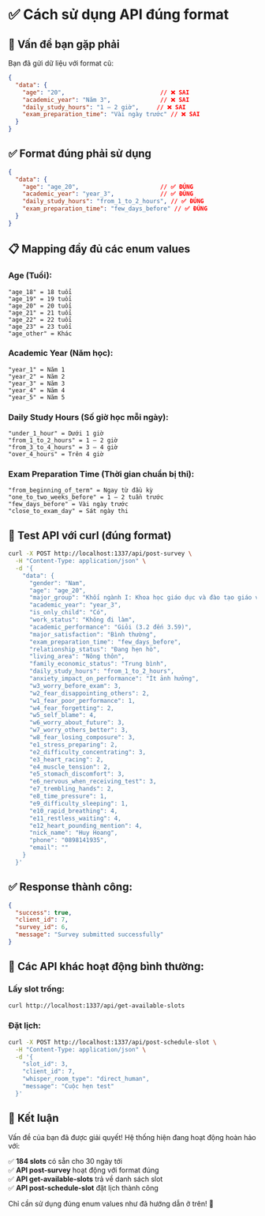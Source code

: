 # ✅ Cách sử dụng API đúng format

## 🎯 Vấn đề bạn gặp phải

Bạn đã gửi dữ liệu với format cũ:
```json
{
  "data": {
    "age": "20",                           // ❌ SAI
    "academic_year": "Năm 3",              // ❌ SAI  
    "daily_study_hours": "1 – 2 giờ",     // ❌ SAI
    "exam_preparation_time": "Vài ngày trước" // ❌ SAI
  }
}
```

## ✅ Format đúng phải sử dụng

```json
{
  "data": {
    "age": "age_20",                       // ✅ ĐÚNG
    "academic_year": "year_3",             // ✅ ĐÚNG
    "daily_study_hours": "from_1_to_2_hours", // ✅ ĐÚNG
    "exam_preparation_time": "few_days_before" // ✅ ĐÚNG
  }
}
```

## 📋 Mapping đầy đủ các enum values

### Age (Tuổi):
```
"age_18" = 18 tuổi
"age_19" = 19 tuổi  
"age_20" = 20 tuổi
"age_21" = 21 tuổi
"age_22" = 22 tuổi
"age_23" = 23 tuổi
"age_other" = Khác
```

### Academic Year (Năm học):
```
"year_1" = Năm 1
"year_2" = Năm 2
"year_3" = Năm 3
"year_4" = Năm 4
"year_5" = Năm 5
```

### Daily Study Hours (Số giờ học mỗi ngày):
```
"under_1_hour" = Dưới 1 giờ
"from_1_to_2_hours" = 1 – 2 giờ
"from_3_to_4_hours" = 3 – 4 giờ
"over_4_hours" = Trên 4 giờ
```

### Exam Preparation Time (Thời gian chuẩn bị thi):
```
"from_beginning_of_term" = Ngay từ đầu kỳ
"one_to_two_weeks_before" = 1 – 2 tuần trước
"few_days_before" = Vài ngày trước
"close_to_exam_day" = Sát ngày thi
```

## 🧪 Test API với curl (đúng format)

```bash
curl -X POST http://localhost:1337/api/post-survey \
  -H "Content-Type: application/json" \
  -d '{
    "data": {
      "gender": "Nam",
      "age": "age_20",
      "major_group": "Khối ngành I: Khoa học giáo dục và đào tạo giáo viên",
      "academic_year": "year_3",
      "is_only_child": "Có",
      "work_status": "Không đi làm",
      "academic_performance": "Giỏi (3.2 đến 3.59)",
      "major_satisfaction": "Bình thường",
      "exam_preparation_time": "few_days_before",
      "relationship_status": "Đang hẹn hò",
      "living_area": "Nông thôn",
      "family_economic_status": "Trung bình",
      "daily_study_hours": "from_1_to_2_hours",
      "anxiety_impact_on_performance": "Ít ảnh hưởng",
      "w3_worry_before_exam": 3,
      "w2_fear_disappointing_others": 2,
      "w1_fear_poor_performance": 1,
      "w4_fear_forgetting": 2,
      "w5_self_blame": 4,
      "w6_worry_about_future": 3,
      "w7_worry_others_better": 3,
      "w8_fear_losing_composure": 3,
      "e1_stress_preparing": 2,
      "e2_difficulty_concentrating": 3,
      "e3_heart_racing": 2,
      "e4_muscle_tension": 2,
      "e5_stomach_discomfort": 3,
      "e6_nervous_when_receiving_test": 3,
      "e7_trembling_hands": 2,
      "e8_time_pressure": 1,
      "e9_difficulty_sleeping": 1,
      "e10_rapid_breathing": 4,
      "e11_restless_waiting": 4,
      "e12_heart_pounding_mention": 4,
      "nick_name": "Huy Hoang",
      "phone": "0898141935",
      "email": ""
    }
  }'
```

## ✅ Response thành công:

```json
{
  "success": true,
  "client_id": 7,
  "survey_id": 6,
  "message": "Survey submitted successfully"
}
```

## 🔧 Các API khác hoạt động bình thường:

### Lấy slot trống:
```bash
curl http://localhost:1337/api/get-available-slots
```

### Đặt lịch:
```bash
curl -X POST http://localhost:1337/api/post-schedule-slot \
  -H "Content-Type: application/json" \
  -d '{
    "slot_id": 3,
    "client_id": 7,
    "whisper_room_type": "direct_human",
    "message": "Cuộc hẹn test"
  }'
```

## 🎊 Kết luận

Vấn đề của bạn đã được giải quyết! Hệ thống hiện đang hoạt động hoàn hảo với:

✅ **184 slots** có sẵn cho 30 ngày tới  
✅ **API post-survey** hoạt động với format đúng  
✅ **API get-available-slots** trả về danh sách slot  
✅ **API post-schedule-slot** đặt lịch thành công  

Chỉ cần sử dụng đúng enum values như đã hướng dẫn ở trên! 🚀
